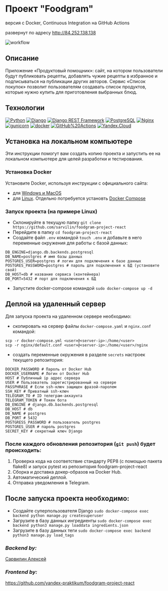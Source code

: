 # Проект "Foodgram"

версия c Docker, Continuous Integration на GitHub Actions

развернут по адресу http://84.252.138.138

![workflow](https://github.com/sarvilin/foodgram-project-react/actions/workflows/main.yml/badge.svg)

## Описание
Приложение «Продуктовый помощник»: сайт, на котором пользователи будут публиковать рецепты,
добавлять чужие рецепты в избранное и подписываться на публикации других авторов. 
Сервис «Список покупок» позволит пользователям создавать список продуктов, которые нужно 
купить для приготовления выбранных блюд. 


## Технологии
[![Python](https://img.shields.io/badge/-Python-464646?style=flat-square&logo=Python)](https://www.python.org/)
[![Django](https://img.shields.io/badge/-Django-464646?style=flat-square&logo=Django)](https://www.djangoproject.com/)
[![Django REST Framework](https://img.shields.io/badge/-Django%20REST%20Framework-464646?style=flat-square&logo=Django%20REST%20Framework)](https://www.django-rest-framework.org/)
[![PostgreSQL](https://img.shields.io/badge/-PostgreSQL-464646?style=flat-square&logo=PostgreSQL)](https://www.postgresql.org/)
[![Nginx](https://img.shields.io/badge/-NGINX-464646?style=flat-square&logo=NGINX)](https://nginx.org/ru/)
[![gunicorn](https://img.shields.io/badge/-gunicorn-464646?style=flat-square&logo=gunicorn)](https://gunicorn.org/)
[![docker](https://img.shields.io/badge/-Docker-464646?style=flat-square&logo=docker)](https://www.docker.com/)
[![GitHub%20Actions](https://img.shields.io/badge/-GitHub%20Actions-464646?style=flat-square&logo=GitHub%20actions)](https://github.com/features/actions)
[![Yandex.Cloud](https://img.shields.io/badge/-Yandex.Cloud-464646?style=flat-square&logo=Yandex.Cloud)](https://cloud.yandex.ru/)

## Установка на локальном компьютере
Эти инструкции помогут вам создать копию проекта и запустить ее на локальном компьютере для целей разработки и тестирования.

### Установка Docker
Установите Docker, используя инструкции с официального сайта:
- для [Windows и MacOS](https://www.docker.com/products/docker-desktop)
- для [Linux](https://docs.docker.com/engine/install/ubuntu/). Отдельно потребуется установть [Docker Compose](https://docs.docker.com/compose/install/)

### Запуск проекта (на примере Linux)

- Склонируйте в текущую папку `git clone https://github.com/sarvilin/foodgram-project-react`
- Перейдите в папку `cd foodgram-project-react`
- Создайте файл `.env` командой `touch .env` и добавьте в него переменные окружения для работы с базой данных:
```
DB_ENGINE=django.db.backends.postgresql
DB_NAME=postgres # имя базы данных
POSTGRES_USER=postgres # логин для подключения к базе данных
POSTGRES_PASSWORD=postgres # пароль для подключения к БД (установите свой)
DB_HOST=db # название сервиса (контейнера)
DB_PORT=5432 # порт для подключения к БД 
```
- Запустите docker-compose командой `sudo docker-compose up -d`


## Деплой на удаленный сервер
Для запуска проекта на удаленном сервере необходимо:

- скопировать на сервер файлы `docker-compose.yaml` и  `nginx.conf` командой:
```
scp -r docker-compose.yml <user>@<server-ip>:/home/<user>
scp -r nginx/default.conf <user>@<server-ip>:/home/<user>/nginx
```
- создать переменные окружения в разделе `secrets` настроек текущего репозитория:
```
DOCKER_PASSWORD # Пароль от Docker Hub
DOCKER_USERNAME # Логин от Docker Hub
HOST # Публичный ip адрес сервера
USER # Пользователь зарегистрированный на сервере
PASSPHRASE # Если ssh-ключ защищен фразой-паролем
SSH_KEY # Приватный ssh-ключ
TELEGRAM_TO # ID телеграм-аккаунта
TELEGRAM_TOKEN # Токен бота
DB_ENGINE # django.db.backends.postgresql
DB_HOST # db
DB_NAME # postgres
DB_PORT # 5432
POSTGRESS_PASSWORD # пользователь postgres 
POSTGRES_USER # пароль postgres 
SECRET_KEY # секретный ключ Django
```

### После каждого обновления репозитория (`git push`) будет происходить:
1. Проверка кода на соответствие стандарту PEP8 (с помощью пакета flake8) и запуск pytest из репозитория foodgram-project-react
2. Сборка и доставка докер-образов на Docker Hub.
3. Автоматический деплой.
4. Отправка уведомления в Telegram.


## После запуска проекта необходимо:

- Создайте суперпользователя Django `sudo docker-compose exec backend python manage.py createsuperuser`
- Загрузите в базу данных ингредиенты `sudo docker-compose exec backend python3 manage.py loaddata ingredients.json`
- Загрузите в базу данных теги `sudo docker-compose exec backend python3 manage.py load_tags`

### *Backend by:*
[Сарвилин Алексей](https://github.com/sarvilin/foodgram-project-react)
### *Frontend by:*
https://github.com/yandex-praktikum/foodgram-project-react